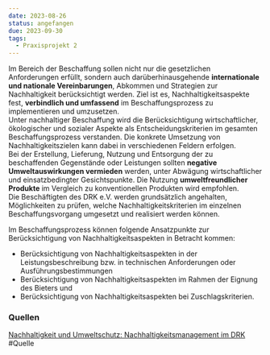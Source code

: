 ```yaml
---
date: 2023-08-26
status: angefangen
due: 2023-09-30
tags:
  - Praxisprojekt 2
---
```

Im Bereich der Beschaffung sollen nicht nur die gesetzlichen Anforderungen erfüllt, sondern auch darüberhinausgehende **internationale und nationale Vereinbarungen**, Abkommen und Strategien zur Nachhaltigkeit berücksichtigt werden. Ziel ist es, Nachhaltigkeitsaspekte fest, **verbindlich und umfassend** im Beschaffungsprozess zu implementieren und umzusetzen.  
Unter nachhaltiger Beschaffung wird die Berücksichtigung wirtschaftlicher, ökologischer und sozialer Aspekte als Entscheidungskriterien im gesamten Beschaffungsprozess verstanden. Die konkrete Umsetzung von Nachhaltigkeitszielen kann dabei in verschiedenen Feldern erfolgen.   
Bei der Erstellung, Lieferung, Nutzung und Entsorgung der zu beschaffenden Gegenstände oder Leistungen sollten **negative Umweltauswirkungen vermieden** werden, unter Abwägung wirtschaftlicher und einsatzbedingter Gesichtspunkte. Die Nutzung **umweltfreundlicher Produkte** im Vergleich zu konventionellen Produkten wird empfohlen.  
Die Beschäftigten des DRK e.V. werden grundsätzlich angehalten, Möglichkeiten zu prüfen, welche Nachhaltigkeitskriterien im einzelnen Beschaffungsvorgang umgesetzt und realisiert werden können.

Im Beschaffungsprozess können folgende Ansatzpunkte zur Berücksichtigung von Nachhaltigkeitsaspekten in Betracht kommen: 

- Berücksichtigung von Nachhaltigkeitsaspekten in der Leistungsbeschreibung bzw. in technischen Anforderungen oder Ausführungsbestimmungen
- Berücksichtigung von Nachhaltigkeitsaspekten im Rahmen der Eignung des Bieters und
- Berücksichtigung von Nachhaltigkeitsaspekten bei Zuschlagskriterien.

### Quellen
[Nachhaltigkeit und Umweltschutz: Nachhaltigkeitsmanagement im DRK](https://www.drk.de/das-drk/auftrag-ziele-aufgaben-und-selbstverstaendnis-des-drk/nachhaltigkeitsmanagement/)
#Quelle 